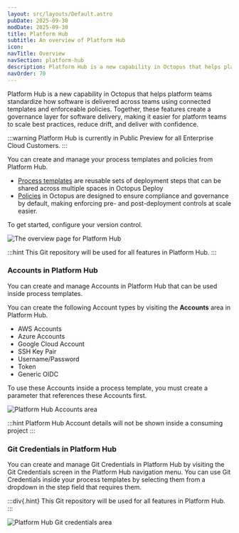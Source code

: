 ```yaml
---
layout: src/layouts/Default.astro
pubDate: 2025-09-30
modDate: 2025-09-30
title: Platform Hub
subtitle: An overview of Platform Hub
icon: 
navTitle: Overview
navSection: platform-hub
description: Platform Hub is a new capability in Octopus that helps platform teams standardize how software is delivered across teams using connected templates and enforceable policies. Together, these features create a governance layer for software delivery, making it easier for platform teams to scale best practices, reduce drift, and deliver with confidence.
navOrder: 70
---
```


Platform Hub is a new capability in Octopus that helps platform teams standardize how software is delivered across teams using connected templates and enforceable policies. Together, these features create a governance layer for software delivery, making it easier for platform teams to scale best practices, reduce drift, and deliver with confidence.

:::warning
Platform Hub is currently in Public Preview for all Enterprise Cloud Customers.
:::

You can create and manage your process templates and policies from Platform Hub.

- [Process templates](/docs/platform-hub/process-templates) are reusable sets of deployment steps that can be shared across multiple spaces in Octopus Deploy
- [Policies](/docs/platform-hub) in Octopus are designed to ensure compliance and governance by default, making enforcing pre- and post-deployment controls at scale easier.

To get started, configure your version control.

![The overview page for Platform Hub](/docs/platform-hub/platform-hub-overview.png)

:::hint 
This Git repository will be used for all features in Platform Hub.
:::

### Accounts in Platform Hub

You can create and manage Accounts in Platform Hub that can be used inside process templates.

You can create the following Account types by visiting the **Accounts** area in Platform Hub.

- AWS Accounts
- Azure Accounts
- Google Cloud Account
- SSH Key Pair
- Username/Password
- Token
- Generic OIDC

To use these Accounts inside a process template, you must create a parameter that references these Accounts first.

![Platform Hub Accounts area](/docs/platform-hub/platform-hub-accounts.png)

:::hint
Platform Hub Account details will not be shown inside a consuming project
:::

### Git Credentials in Platform Hub

You can create and manage Git Credentials in Platform Hub by visiting the Git Credentials screen in the Platform Hub navigation menu. You can use Git Credentials inside your process templates by selecting them from a dropdown in the step field that requires them.

:::div{.hint}
This Git repository will be used for all features in Platform Hub.
:::

![Platform Hub Git credentials area](/docs/platform-hub/platform-hub-git-credential.png)
